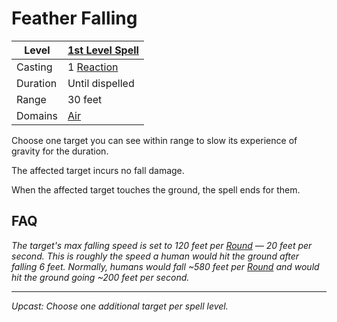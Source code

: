 # Feather Falling

| Level    | [1st Level Spell](1st%20Level%20Spells.md)                     |
| -------- | -------------------------------------------------------------- |
| Casting  | 1 [Reaction](../../../../Game%20Procedures/Combat/Reaction.md) |
| Duration | Until dispelled                                                |
| Range    | 30 feet                                                        |
| Domains  | [Air](../../Spell%20Domains/Air.md)                            |

Choose one target you can see within range to slow its experience of gravity for the duration.

The affected target incurs no fall damage.

When the affected target touches the ground, the spell ends for them.

## FAQ

*The target's max falling speed is set to 120 feet per [Round](../../../../Game%20Procedures/Core%20Procedures/Round.md) — 20 feet per second. This is roughly the speed a human would hit the ground after falling 6 feet. Normally, humans would fall ~580 feet per [Round](../../../../Game%20Procedures/Core%20Procedures/Round.md) and would hit the ground going ~200 feet per second.*

---
*Upcast: Choose one additional target per spell level.*
